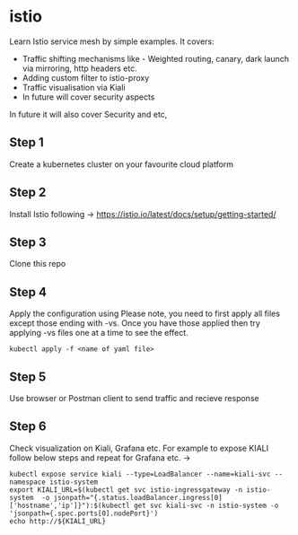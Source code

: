 # istio
Learn Istio service mesh by simple examples.
It covers:
- Traffic shifting mechanisms like - Weighted routing, canary, dark launch via mirroring, http headers etc.
- Adding custom filter to istio-proxy
- Traffic visualisation via Kiali
- In future will cover security aspects

In future it will also cover Security and  etc, 

## Step 1
Create a kubernetes cluster on your favourite cloud platform

## Step 2
Install Istio following -> https://istio.io/latest/docs/setup/getting-started/

## Step 3
Clone this repo

## Step 4
Apply the configuration using 
Please note, you need to first apply all files except those ending with -vs.
Once you have those applied then try applying -vs files one at a time to see the effect.
```
kubectl apply -f <name of yaml file>
```
## Step 5
Use browser or Postman client to send traffic and recieve response

## Step 6
Check visualization on Kiali, Grafana etc.
For example to expose KIALI follow below steps and repeat for Grafana etc. ->
```
kubectl expose service kiali --type=LoadBalancer --name=kiali-svc --namespace istio-system
export KIALI_URL=$(kubectl get svc istio-ingressgateway -n istio-system  -o jsonpath="{.status.loadBalancer.ingress[0]['hostname','ip']}"):$(kubectl get svc kiali-svc -n istio-system -o 'jsonpath={.spec.ports[0].nodePort}')
echo http://${KIALI_URL}
```
